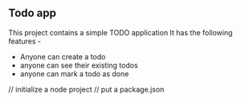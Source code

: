## Todo app
This project contains a simple TODO application It has the following features -

- Anyone can create a todo
- anyone can see their existing todos
- anyone can mark a todo as done

// initialize a node project
// put a package.json
